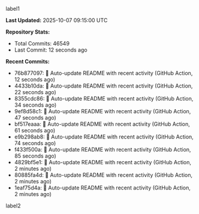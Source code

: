 
label1 
<!-- ACTIVITY_START -->
**Last Updated:** 2025-10-07 09:15:00 UTC

**Repository Stats:**
- Total Commits: 46549
- Last Commit: 12 seconds ago

**Recent Commits:**
- 76b877097: 🤖 Auto-update README with recent activity (GitHub Action, 12 seconds ago)
- 4433b10da: 🤖 Auto-update README with recent activity (GitHub Action, 22 seconds ago)
- 8355cdc86: 🤖 Auto-update README with recent activity (GitHub Action, 34 seconds ago)
- 9ef8d58c1: 🤖 Auto-update README with recent activity (GitHub Action, 47 seconds ago)
- bf517eaaa: 🤖 Auto-update README with recent activity (GitHub Action, 61 seconds ago)
- e9b298ab8: 🤖 Auto-update README with recent activity (GitHub Action, 74 seconds ago)
- f433f500a: 🤖 Auto-update README with recent activity (GitHub Action, 85 seconds ago)
- 4829bf5e1: 🤖 Auto-update README with recent activity (GitHub Action, 2 minutes ago)
- 80885fa4d: 🤖 Auto-update README with recent activity (GitHub Action, 2 minutes ago)
- 1eaf75d4a: 🤖 Auto-update README with recent activity (GitHub Action, 2 minutes ago)
<!-- ACTIVITY_END -->

label2
